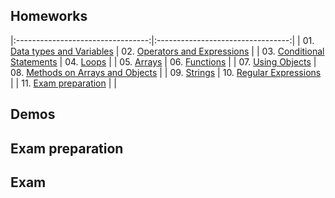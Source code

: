 ## Homeworks

|:---------------------------------:|:---------------------------------:|
| 01. [Data types and Variables](01.%20Data%20types%20and%20Variables) | 02. [Operators and Expressions](02.%20Operators%20and%20Expressions) |
| 03. [Conditional Statements](03.%20Conditional%20Statements) | 04. [Loops](04.%20Loops) |
| 05. [Arrays](05.%20Arrays) | 06. [Functions](06.%20Functions) |
| 07. [Using Objects](07.%20Using%20Objects) | 08. [Methods on Arrays and Objects](08.%20Methods%20on%20Arrays%20and%20Objects) |
| 09. [Strings](09.%20Strings) | 10. [Regular Expressions](10.%20Regular%20Expressions) |
| 11. [Exam preparation](11.%20Exam%20preparation) |   |

## Demos

## Exam preparation

## Exam